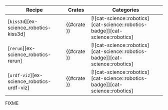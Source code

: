 | Recipe | Crates | Categories |
|--------|--------|------------|
| [`kiss3d`][ex-science_robotics-kiss3d] | {{#crate }} | [![cat-science::robotics][cat-science::robotics-badge]][cat-science::robotics] |
| [`rerun`][ex-science_robotics-rerun] | {{#crate }} | [![cat-science::robotics][cat-science::robotics-badge]][cat-science::robotics] |
| [`urdf-viz`][ex-science_robotics-urdf-viz] | {{#crate }} | [![cat-science::robotics][cat-science::robotics-badge]][cat-science::robotics] |

<div class="hidden">
FIXME
</div>
